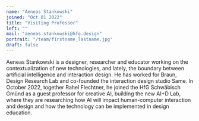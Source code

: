 ```yaml
---
name: "Aeneas Stankowski"
joined: "Oct 01 2022"
title: "Visiting Professor"
left: ""
mail: "aeneas.stankowski@hfg.design"
portrait: "/team/firstname_lastname.jpg"
draft: false
---
```


Aeneas Stankowski is a designer, researcher and educator working on the contextualization of new technologies, and lately, the boundary between artificial intelligence and interaction design. He has worked for Braun, Design Research Lab and co-founded the interaction design studio Same. In October 2022, together Rahel Flechtner, he joined the HfG Schwäbisch Gmünd as a guest professor for creative AI, building the new AI+D Lab, where they are researching how AI will impact human-computer interaction and design and how the technology can be implemented in design education.